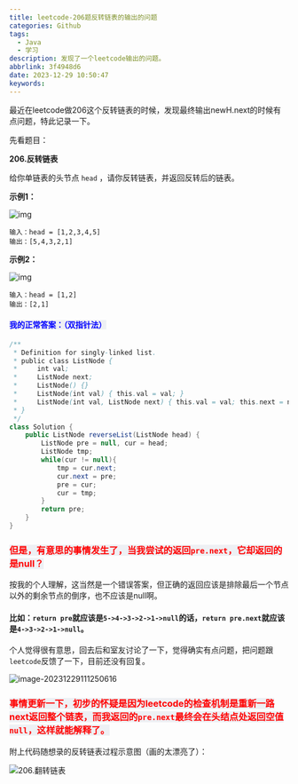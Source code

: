 ```yaml
---
title: leetcode-206题反转链表的输出的问题
categories: Github
tags:
  - Java
  - 学习
description: 发现了一个leetcode输出的问题。
abbrlink: 3f4948d6
date: 2023-12-29 10:50:47
keywords:
---
```


最近在leetcode做206这个反转链表的时候，发现最终输出newH.next的时候有点问题，特此记录一下。
<!-- more-->

先看题目：

**206.反转链表**

给你单链表的头节点 `head` ，请你反转链表，并返回反转后的链表。

**示例1：**

![img](https://real-jack.oss-cn-beijing.aliyuncs.com/undefinedrev1ex1.jpg)

```
输入：head = [1,2,3,4,5]
输出：[5,4,3,2,1]
```

**示例2：**

![img](https://real-jack.oss-cn-beijing.aliyuncs.com/undefinedrev1ex2.jpg)

```
输入：head = [1,2]
输出：[2,1]
```



#### <span style="background:#eef0f4;color:blue">我的正常答案：（双指针法）</span>

```java
/**
 * Definition for singly-linked list.
 * public class ListNode {
 *     int val;
 *     ListNode next;
 *     ListNode() {}
 *     ListNode(int val) { this.val = val; }
 *     ListNode(int val, ListNode next) { this.val = val; this.next = next; }
 * }
 */
class Solution {
    public ListNode reverseList(ListNode head) {
        ListNode pre = null, cur = head;
        ListNode tmp;
        while(cur != null){
            tmp = cur.next;
            cur.next = pre;
            pre = cur;
            cur = tmp;
        }
        return pre;
    }
}
```



### <span style="background:#eef0f4;color:red">但是，有意思的事情发生了，当我尝试的返回`pre.next`，它却返回的是null？</span>

按我的个人理解，这当然是一个错误答案，但正确的返回应该是排除最后一个节点以外的剩余节点的倒序，也不应该是null啊。

#### 比如：`return pre`就应该是`5->4->3->2->1->null`的话，`return pre.next`就应该是`4->3->2->1->null`。



个人觉得很有意思，回去后和室友讨论了一下，觉得确实有点问题，把问题跟`leetcode`反馈了一下，目前还没有回复。

![image-20231229111250616](https://real-jack.oss-cn-beijing.aliyuncs.com/undefinedimage-20231229111250616.png)



### <span style="background:#eef0f4;color:red">事情更新一下，初步的怀疑是因为leetcode的检查机制是重新一路next返回整个链表，而我返回的`pre.next`最终会在头结点处返回空值`null`，这样就能解释了。</span>

附上代码随想录的反转链表过程示意图（画的太漂亮了）：

![206.翻转链表](https://real-jack.oss-cn-beijing.aliyuncs.com/undefined206.%E7%BF%BB%E8%BD%AC%E9%93%BE%E8%A1%A8.gif)
